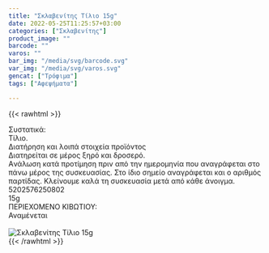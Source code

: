 ```yaml
---
title: "Σκλαβενίτης Τίλιο 15g"
date: 2022-05-25T11:25:57+03:00
categories: ["Σκλαβενίτης"]
product_image: ""
barcode: ""
varos: ""
bar_img: "/media/svg/barcode.svg"
var_img: "/media/svg/varos.svg"
gencat: ["Τρόφιμα"]
tags: ["Αφεψήματα"]

---
```


{{< rawhtml >}}

<div class="sload627"><div class="product"><div id="sistatika">Συστατικά:</div><div class="alltext">Τίλιο.</div><div id="loipa">Διατήρηση και λοιπά στοιχεία προϊόντος</div><div class="alltext">Διατηρείται σε μέρος ξηρό και δροσερό.<br>Aνάλωση κατά προτίμηση πριν από την ημερομηνία που αναγράφεται στο πάνω μέρος της συσκευασίας. Στο ίδιο σημείο αναγράφεται και ο αριθμός παρτίδας. Κλείνουμε καλά τη συσκευασία μετά από κάθε άνοιγμα.<br></div><div id="barcode"><div id="barimage1"></div><span id="bartext">5202576250802</span></div><div id="varos"><div id="varosimage1"></div><span id="varostext">15g</span></div><div id="kivotio">ΠΕΡΙΕΧΟΜΕΝΟ ΚΙΒΩΤΙΟΥ:<br>Αναμένεται</div><br><div class="pimg"><img alt="Σκλαβενίτης Τίλιο 15g" title="Σκλαβενίτης Τίλιο 15g" src="/media/images/sklavenitis-tilio-15g.jpg"></div></div></div>
{{< /rawhtml >}}


